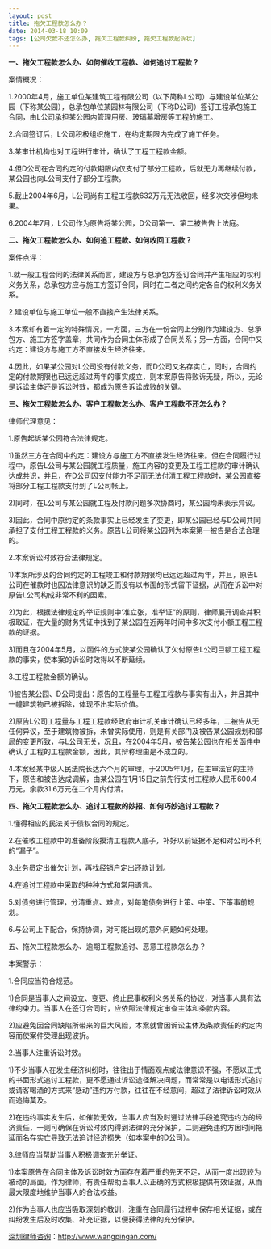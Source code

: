 ```yaml
---
layout: post
title: 拖欠工程款怎么办？
date: 2014-03-18 10:09
tags: [公司欠款不还怎么办, 拖欠工程款纠纷, 拖欠工程款起诉状]
---
```

<strong>一、拖欠工程款怎么办、如何催收工程款、如何追讨工程款？</strong>

案情概况：

1.2000年4月，施工单位某建筑工程有限公司（以下简称L公司）与建设单位某公园（下称某公园），总承包单位某园林有限公司（下称D公司）签订工程承包施工合同，由L公司承担某公园内管理用房、玻璃幕增房等工程的施工。

2.合同签订后，L公司积极组织施工，在约定期限内完成了施工任务。

3.某审计机构也对工程进行审计，确认了工程工程款金额。

4.但D公司在合同约定的付款期限内仅支付了部分工程款，后就无力再继续付款，某公园也向L公司支付了部分工程款。

5.截止2004年6月，L公司尚有工程工程款632万元无法收回，经多次交涉但均未果。

6.2004年7月，L公司作为原告将某公园，D公司第一、第二被告告上法庭。

<strong>二、拖欠工程款怎么办、如何追工程款、如何收回工程款？</strong>

案件点评：

1.就一般工程合同的法律关系而言，建设方与总承包方签订合同并产生相应的权利义务关系，总承包方应与施工方签订合同，同时在二者之间约定各自的权利义务关系。

2.建设单位与施工单位一般不直接产生法律关系。

3.本案却有着一定的特殊情况，一方面，三方在一份合同上分别作为建设方、总承包方、施工方签字盖章，共同作为合同主体形成了合同关系；另一方面，合同中又约定：建设方与施工方不直接发生经济往来。

4.因此，如果某公园对L公司没有付款义务，而D公司又名存实亡，同时，合同约定的付款期限也已远远超过两年的事实成立，则本案原告将败诉无疑，所以，无论是诉讼主体还是诉讼时效，都成为原告诉讼成败的关键。

<strong>三、拖欠工程款怎么办、客户工程款怎么办、客户工程款不还怎么办？</strong>

律师代理意见：

1.原告起诉某公园符合法律规定。

1)虽然三方在合同中约定：建设方与施工方不直接发生经济往来。但在合同履行过程中，原告L公司与某公园就工程质量，施工内容的变更及工程工程款的审计确认达成共识，并且，在D公司因支付能力不足而无法付清工程工程款时，某公园直接将部分工程工程款支付到了L公司帐上。

2)同时，在L公司与某公园就工程及付款问题多次协商时，某公园均未表示异议。

3)因此，合同中原约定的条款事实上已经发生了变更，即某公园已经与D公司共同承担了支付工程工程款的义务。原告L公司将某公园列为本案第一被告是合法合理的。

2.本案诉讼时效符合法律规定。

1)本案所涉及的合同约定的工程竣工和付款期限均已远远超过两年，并且，原告L公司在催款时也因法律意识的缺乏而没有以书面的形式留下证据，从而在诉讼中对原告L公司构成非常不利的因素。

2)为此，根据法律规定的举证规则中‘准立张，准举证“的原则，律师展开调查并积极取证，在大量的财务凭证中找到了某公园在近两年时间中多次支付小额工程工程款的证据。

3)而且在2004年5月，以函件的方式使某公园确认了欠付原告L公司巨额工程工程款的事实，使本案的诉讼时效得以不断延续。

3.工程工程款金额的确认。

1)被告某公园、D公司提出：原告的工程量与工程工程款与事实有出入，并且其中一幢建筑物已被拆除，体现不出实际价值。

2)原告L公司工程量与工程工程款经政府审计机关审计确认已经多年，二被告从无任何异议，至于建筑物被拆，未曾实际使用，则是有关部门及被告某公园规划和部局的变更所致，与L公司无关，况且，在2004年5月，被告某公园也在相关函件中确认了工程的工程款金额，因此，其辩称理由是不成立的。

4.本案经某中级人民法院长达六个月的审理，于2005年1月，在主审法官的主持下，原告和被告达成调解，由某公园在1月15日之前先行支付工程款人民币600.4万元，余款31.6万元在二个月内付清。

<strong>四、拖欠工程款怎么办、追讨工程款的妙招、如何巧妙追讨工程款？</strong>

1.懂得相应的民法关于债权合同的规定。

2.在催收工程款中的准备阶段摸清工程款人底子，补好以前证据不足和对公司不利的“漏子”。

3.业务员定出催欠计划，再找经销户定出还款计划。

4.在追讨工程款中采取的种种方式和常用语言。

5.对债务进行管理，分清重点、难点，对每笔债务进行上策、中策、下策事前规划。

6.与公司上下配合，保持协调，对可能出现的意外问题如何处理。

五、拖欠工程款怎么办、逾期工程款追讨、恶意工程款怎么办？

本案警示：

1.合同应当符合规范。

1)合同是当事人之间设立、变更、终止民事权利义务关系的协议，对当事人具有法律约束力。当事人在签订合同时，应依照法律规定审查主体和条款内容。

2)应避免因合同缺陷所带来的巨大风险，本案就曾因诉讼主体及条款责任的约定内容而使案件受理出现波折。

2.当事人注重诉讼时效。

1)不少当事人在发生经济纠纷时，往往出于情面观点或法律意识不强，不愿以正式的书面形式追讨工程款，更不愿通过诉讼途径解决问题，而常常是以电话形式追讨或请客喝酒的方式来“感动”违约方付款，往往在不经意间，超过了法律诉讼时效从而追悔莫及。

2)在违约事实发生后，如催款无效，当事人应当及时通过法律手段追究违约方的经济责任，一则可确保在诉讼时效内得到法律的充分保护，二则避免违约方因时间拖延而名存实亡导致无法追讨经济损失（如本案中的D公司）。

3.律师应当帮助当事人积极调查充分举证。

1)本案原告在合同主体及诉讼时效方面存在着严重的先天不足，从而一度出现较为被动的局面，作为律师，有责任帮助当事人以正确的方式积极提供有效证据，从而最大限度地维护当事人的合法权益。

2)作为当事人也应当吸取深刻的教训，注重在合同履行过程中保存相关证据，或在纠纷发生后及时收集、补充证据，以便获得法律的充分保护。


<a href="http://www.wangpingan.com/">深圳律师咨询</a>：<a href="http://www.wangpingan.com/">http://www.wangpingan.com/</a>

